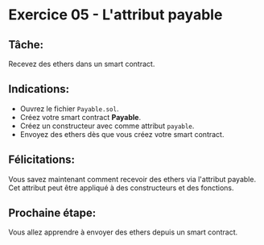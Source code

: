 # Exercice 05 - L'attribut payable

## Tâche:

Recevez des ethers dans un smart contract.

## Indications:

- Ouvrez le fichier `Payable.sol`.
- Créez votre smart contract **Payable**.
- Créez un constructeur avec comme attribut `payable`.
- Envoyez des ethers dès que vous créez votre smart contract.

## Félicitations:

Vous savez maintenant comment recevoir des ethers via l'attribut payable.\
Cet attribut peut être appliqué à des constructeurs et des fonctions.

## Prochaine étape:

Vous allez apprendre à envoyer des ethers depuis un smart contract.
